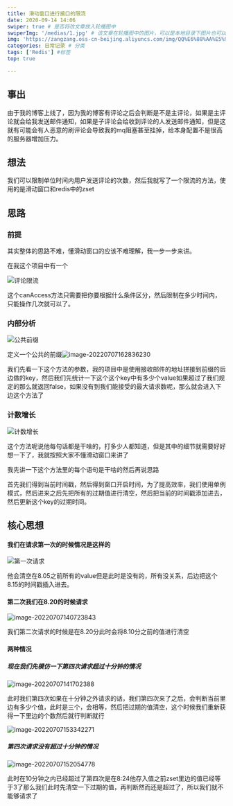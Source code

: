 ```yaml
---
title: 滑动窗口进行接口的限流
date: 2020-09-14 14:06
swiper: true # 是否将改文章放入轮播图中
swiperImg: '/medias/1.jpg' # 该文章在轮播图中的图片，可以是本地目录下图片也可以是http://xxx图片
img: 'https://zangzang.oss-cn-beijing.aliyuncs.com/img/QQ%E6%88%AA%E5%9B%BE20220112091122.png' # 该文章图片，可以是本地目录下图片也可以是http://xxx图片
categories: 日常记录 # 分类
tags: ['Redis'] #标签
top: true

---
```

## 事出

由于我的博客上线了，因为我的博客有评论之后会判断是不是主评论，如果是主评论就会给我发送邮件通知，如果是子评论会给收到评论的人发送邮件通知，但是这就有可能会有人恶意的刷评论会导致我的mq阻塞甚至挂掉，给本身配置不是很高的服务器增加压力。

## 想法

我们可以限制单位时间内用户发送评论的次数，然后我就写了一个限流的方法，使用的是滑动窗口和redis中的zset

## 思路

### 前提

其实整体的思路不难，懂滑动窗口的应该不难理解，我一步一步来讲。

在我这个项目中有一个

![评论限流](https://zangzang.oss-cn-beijing.aliyuncs.com/img/image-20220707112752854.png)

这个canAccess方法只需要把你要根据什么条件区分，然后限制在多少时间内，只能操作几次就可以了。

### 内部分析

![公共前缀](https://zangzang.oss-cn-beijing.aliyuncs.com/img/image-20220707113456738.png)

定义一个公共的前缀![image-20220707162836230](https://zangzang.oss-cn-beijing.aliyuncs.com/img/image-20220707162836230.png)

我们先看一下这个方法的参数，我的项目中是使用接收邮件的地址拼接到前缀的后边做的key，然后我们先统计一下这个这个key中有多少个value如果超过了我们规定的那么就返回false，如果没有到我们能接受的最大请求数呢，那么就会进入下边这个方法了

### 计数增长

![计数增长](https://zangzang.oss-cn-beijing.aliyuncs.com/img/image-20220707132921866.png)

这个方法呢说他每句话都是干啥的，打多少人都知道，但是其中的细节就需要好好想一下了，我就按照大家不懂滑动窗口来讲了

我先讲一下这个方法里的每个语句是干啥的然后再说思路

首先我们得到当前时间戳，然后得到窗口开启时间，为了提高效率，我们使用单例模式，然后进来之后先把所有的过期值进行清空，然后把当前的时间戳添加进去，然后更新这个key的过期时间。

## 核心思想

#### 我们在请求第一次的时候情况是这样的

![第一次请求](https://zangzang.oss-cn-beijing.aliyuncs.com/img/image-20220707135849282.png)

他会清空在8.05之前所有的value但是此时是没有的，所有没关系，后边把这个8.15的时间戳插入进去。

#### 第二次我们在8.20的时候请求

![image-20220707140723843](https://zangzang.oss-cn-beijing.aliyuncs.com/img/image-20220707140723843.png)

我们第二次请求的时候是在8.20分此时会将8.10分之前的值进行清空

#### 两种情况

##### 现在我们先模仿一下第四次请求超过十分钟的情况

![image-20220707141702388](https://zangzang.oss-cn-beijing.aliyuncs.com/img/image-20220707141702388.png)

此时我们第四次如果在十分钟之外请求的话，我们第四次来了之后，会判断当前里边有多少个值，此时是三个，会相等，然后把过期的值清空，这个时候我们重新获得一下里边的个数然后就行判断就行

![image-20220707153342271](https://zangzang.oss-cn-beijing.aliyuncs.com/img/image-20220707153342271.png)

##### 第四次请求没有超过十分钟的情况

![image-20220707152054778](https://zangzang.oss-cn-beijing.aliyuncs.com/img/image-20220707152054778.png)

此时在10分钟之内已经超过了第四次是在8:24他存入值之前zset里边的值已经等于3了那么我们此时先清空一下过期的值，再判断然而还是超过了，所以我们就不能够请求了
